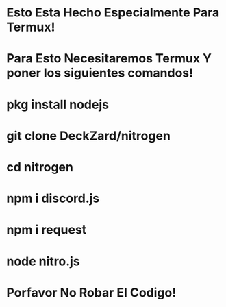 # Esto Esta Hecho Especialmente Para Termux!
# Para Esto Necesitaremos Termux Y poner los siguientes comandos!
# pkg install nodejs
# git clone DeckZard/nitrogen
# cd nitrogen
# npm i discord.js
# npm i request
# node nitro.js
# Porfavor No Robar El Codigo!
